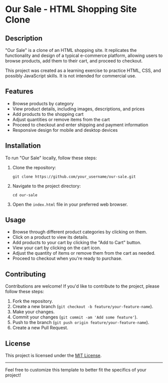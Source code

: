 # Our Sale - HTML Shopping Site Clone

## Description

"Our Sale" is a clone of an HTML shopping site. It replicates the functionality and design of a typical e-commerce platform, allowing users to browse products, add them to their cart, and proceed to checkout.

This project was created as a learning exercise to practice HTML, CSS, and possibly JavaScript skills. It is not intended for commercial use.

## Features

- Browse products by category
- View product details, including images, descriptions, and prices
- Add products to the shopping cart
- Adjust quantities or remove items from the cart
- Proceed to checkout and enter shipping and payment information
- Responsive design for mobile and desktop devices

## Installation

To run "Our Sale" locally, follow these steps:

1. Clone the repository:
   ```
   git clone https://github.com/your_username/our-sale.git
   ```

2. Navigate to the project directory:
   ```
   cd our-sale
   ```

3. Open the `index.html` file in your preferred web browser.

## Usage

- Browse through different product categories by clicking on them.
- Click on a product to view its details.
- Add products to your cart by clicking the "Add to Cart" button.
- View your cart by clicking on the cart icon.
- Adjust the quantity of items or remove them from the cart as needed.
- Proceed to checkout when you're ready to purchase.

## Contributing

Contributions are welcome! If you'd like to contribute to the project, please follow these steps:

1. Fork the repository.
2. Create a new branch (`git checkout -b feature/your-feature-name`).
3. Make your changes.
4. Commit your changes (`git commit -am 'Add some feature'`).
5. Push to the branch (`git push origin feature/your-feature-name`).
6. Create a new Pull Request.

## License

This project is licensed under the [MIT License](LICENSE).

---

Feel free to customize this template to better fit the specifics of your project!
